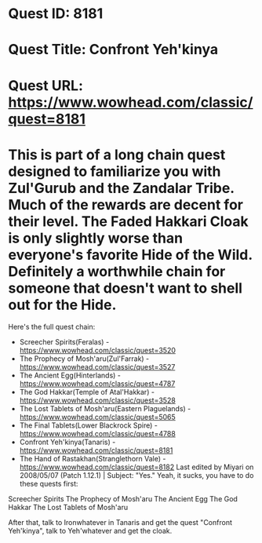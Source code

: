 # Quest ID: 8181
# Quest Title: Confront Yeh'kinya
# Quest URL: https://www.wowhead.com/classic/quest=8181
# This is part of a long chain quest designed to familiarize you with Zul'Gurub and the Zandalar Tribe. Much of the rewards are decent for their level. The Faded Hakkari Cloak is only slightly worse than everyone's favorite Hide of the Wild. Definitely a worthwhile chain for someone that doesn't want to shell out for the Hide.

Here's the full quest chain:
- Screecher Spirits(Feralas) - https://www.wowhead.com/classic/quest=3520
- The Prophecy of Mosh'aru(Zul'Farrak) - https://www.wowhead.com/classic/quest=3527
- The Ancient Egg(Hinterlands) - https://www.wowhead.com/classic/quest=4787
- The God Hakkar(Temple of Atal'Hakkar) - https://www.wowhead.com/classic/quest=3528
- The Lost Tablets of Mosh'aru(Eastern Plaguelands) - https://www.wowhead.com/classic/quest=5065
- The Final Tablets(Lower Blackrock Spire) - https://www.wowhead.com/classic/quest=4788
- Confront Yeh'kinya(Tanaris) - https://www.wowhead.com/classic/quest=8181
- The Hand of Rastakhan(Stranglethorn Vale) - https://www.wowhead.com/classic/quest=8182
Last edited by Miyari on 2008/05/07 (Patch 1.12.1) | Subject: "Yes."
Yeah, it sucks, you have to do these quests first:

Screecher Spirits
The Prophecy of Mosh'aru
The Ancient Egg
The God Hakkar
The Lost Tablets of Mosh'aru

After that, talk to Ironwhatever in Tanaris and get the quest "Confront Yeh'kinya", talk to Yeh'whatever and get the cloak.